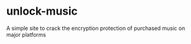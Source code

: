 # unlock-music
 A simple site to crack the encryption protection of purchased music on major platforms
